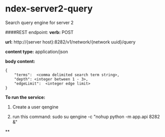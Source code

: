 # ndex-server2-query
Search query engine for server 2

####REST endpoint:
**verb:** POST

**url:** http://{server host}:8282/v1/network/{network uuid}/query

**content type:** application/json

**body content:** 


    {
        "terms":  <comma delimited search term string>,
        "depth": <integer between 1 - 3>, 
        "edgeLimit":  <integer edge limit> 
    }
    
    
**To run the service:**

1. Create a user qengine

2. run this command: sudo su qengine -c "nohup python -m app.api 8282 &"

**